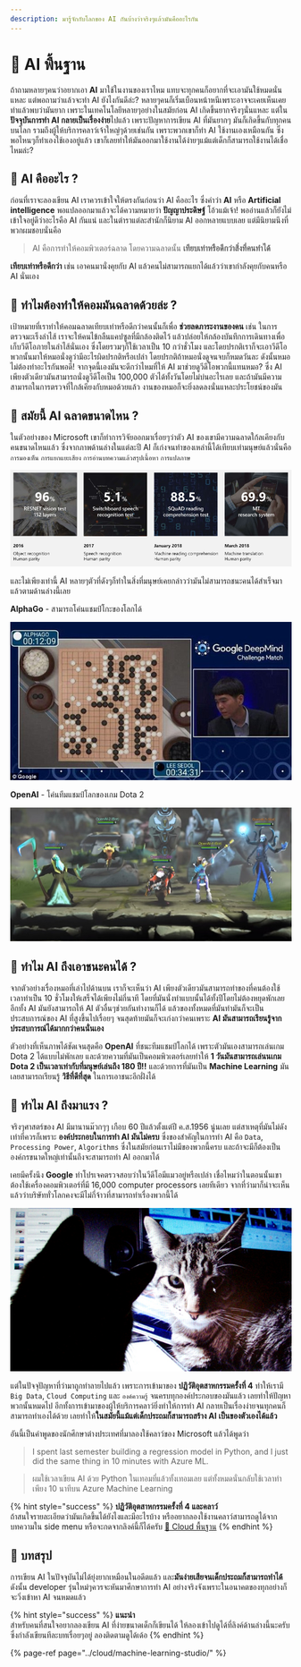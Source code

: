 ```yaml
---
description: มารู้จักกับโลกของ AI กันบ้างว่าจริงๆแล้วมันคืออะไรกัน
---
```


# 👶 AI พื้นฐาน

ถ้าถามหลายๆคนว่าอยากเอา **AI** มาใช้ในงานของเราไหม แทบจะทุกคนก็อยากที่จะเอามันใช้หมดนั่นแหละ แต่พอถามว่าแล้วจะทำ AI ยังไงกันดีล่ะ? หลายๆคนก็เริ่มเบือนหน้าหนีเพราะอาจจะเคยเห็นเคยทำแล้วพบว่ามันยาก เพราะในเทคโนโลยีหลายๆอย่างในสมัยก่อน AI เกิดขึ้นยากจริงๆนั่นแหละ แต่ใน**ปัจจุบันการทำ AI กลายเป็นเรื่องง่าย**ไปแล้ว เพราะปัญหาการเขียน AI ที่มันยากๆ มันก็เกิดขึ้นกับทุกคนบนโลก รวมถึงผู้ให้บริการคลาว์เจ้าใหญ่ๆด้วยเช่นกัน เพราะพวกเขาก็ทำ AI ใช้งานเองเหมือนกัน ซึ่งพอไหนๆก็ทำเองใช้เองอยู่แล้ว เขาก็เลยทำให้มันออกมาใช้งานได้ง่ายๆแม้แต่เด็กก็สามารถใช้งานได้เชื่อไหมล่ะ?

## 🤔 AI คืออะไร ?

ก่อนที่เราจะลองเขียน AI เราควรเข้าใจให้ตรงกันก่อนว่า AI คืออะไร ซึ่งคำว่า **AI** หรือ **Artificial intelligence** พอแปลออกมาแล้วจะได้ความหมายว่า **ปัญญาประดิษฐ์** โอ้วแม้เจ้า! พออ่านแล้วก็ยังไม่เข้าใจอยู่ดีว่าอะไรคือ AI กันแน่ และในตำราแต่ละสำนักก็นิยาม AI ออกหลายแบบเลย แต่มีนิยามนึงที่พวกผมชอบนั่นคือ 

> AI คือการทำให้คอมพิวเตอร์ฉลาด โดยความฉลาดนั้น **เทียบเท่าหรือดีกว่าสิ่งที่คนทำได้**

**เทียบเท่าหรือดีกว่า** เช่น เอาคนมานั่งคุยกับ AI แล้วคนไม่สามารถแยกได้แล้วว่าเขากำลังคุยกับคนหรือ AI นั่นเอง

## 🤔 **ทำไมต้องทำให้คอมมันฉลาดด้วยล่ะ ?**

เป้าหมายที่เราทำให้คอมฉลาดเทียบเท่าหรือดีกว่าคนนั้นก็เพื่อ **ช่วยลดภาระงานของคน** เช่น ในการตรวจมะเร็งลำไส้ เราจะให้คนไข้กลืนแคปซูลที่มีกล้องติดไว้ แล้วปล่อยให้กล้องบันทึกการเดินทางเพื่อเก็บวีดีโอภายในลำไส้นั่นเอง ซึ่งโดยรวมๆก็ใช้เวลาเป็น 10 กว่าชั่วโมง และโดยปรกติเราก็จะเอาวีดีโอพวกนั้นมาให้หมอนั่งดูว่ามีอะไรผิดปรกติหรือเปล่า โดยปรกติถ้าหมอนั่งดูจนจบก็หมดวันละ ดังนั้นหมอไม่ต้องทำอะไรกันพอดี! จากจุดนี้เองมันจะดีกว่าไหมที่ให้ AI มาช่วยดูวีดีโอพวกนี้แทนหมอ? ซึ่ง AI เพียงตัวเดียวมันสามารถนั่งดูวีดีโอเป็น 100,000 ตัวได้ทั้งวันโดยไม่บ่นอะไรเลย และถ้ามันมีความสามารถในการตรวจที่ใกล้เคียงกับหมอด้วยแล้ว งานของหมอก็จะยิ่งลดลงนั่นแหละประโยชน์ของมัน

## 🤔 สมัยนี้ AI ฉลาดขนาดไหน ?

ในตัวอย่างของ Microsoft เขาก็ทำการวิจัยออกมาเรื่อยๆว่าตัว AI ของเขามีความฉลาดใก้ลเคียงกับคนขนาดไหนแล้ว ซึ่งจากภาพด้านล่างในแต่ละปี AI ก็เก่งจนทำของเหล่านี้ได้เทียบเท่ามนุษย์แล้วนั่นคือ `การมองเห็น` `การแยกแยะเสียง` `การอ่านบทความแล้วสรุปเนื้อหา` `การแปลภาษ`

![](../.gitbook/assets/image%20%2898%29.png)

และไม่เพียงเท่านี้ AI หลายๆตัวที่ดังๆก็ทำในสิ่งที่มนุษย์เคยกล่าวว่ามันไม่สามารถชนะคนได้สำเร็จมาแล้วตามด้านล่างนี้เลย

**AlphaGo** - สามารถโค่นแชมป์โกะของโลกได้

![](../.gitbook/assets/image%20%28303%29.png)

**OpenAI** - โค่นทีมแชมป์โลกของเกม Dota 2

![](../.gitbook/assets/image%20%28293%29.png)

## 🤔 ทำไม AI ถึงเอาชนะคนได้ ?

จากตัวอย่างเรื่องหมอที่เล่าไปด้านบน เราก็จะเห็นว่า AI เพียงตัวเดียวมันสามารถทำของที่คนต้องใช้เวลาทำเป็น 10 ชั่วโมงให้เสร็จได้เพียงไม่กี่นาที โดยที่มันนั่งทำแบบนั้นได้ทั้งปีโดยไม่ต้องหยุดพักเลย อีกทั้ง AI มันยังสามารถให้ AI ตัวอื่นๆช่วยกันทำงานก็ได้ แล้วของทั้งหมดที่มันทำมันก็จะเป็นประสบการณ์ของ AI ที่สูงขึ้นไปเรื่อยๆ จนสุดท้ายมันก็จะเก่งกว่าคนเพราะ **AI มันสามารถเรียนรู้จากประสบการณ์ได้มากกว่าคนนั่นเอง** 

ตัวอย่างที่เห็นภาพได้ชัดเจนสุดคือ **OpenAI** ที่ชนะทีมแชมป์โลกได้ เพราะตัวมันเองสามารถเล่นเกม Dota 2 ได้แบบไม่พักเลย และด้วยความที่มันเป็นคอมพิวเตอร์เลยทำให้ **1 วันมันสามารถเล่นนเกม Dota 2 เป็นเวลาเท่ากับที่มนุษย์เล่นถึง 180 ปี!!** และด้วยการที่มันเป็น **Machine Learning** มันเลยสามารถเรียนรู้ **วิธีที่ดีที่สุด** ในการเอาชนะอีกฝั่งได้

## 🤔 ทำไม AI ถึงมาแรง ?

จริงๆศาสตร์ของ AI มีมานานม๊วกๆๆ เกือบ 60 ปีแล้วตั้งแต่ปี ค.ส.1956 นู่นเลย แต่สาเหตุที่มันไม่ดังเท่าที่ควรก็เพราะ **องค์ประกอบในการทำ AI มันไม่ครบ** ซึ่งของสำคัญในการทำ AI คือ `Data`, `Processing Power`, `Algorithms` ซึ่งในสมัยก่อนเราไม่มีของพวกนี้ครบ และถ้าจะมีก็ต้องเป็นองค์กรขนาดใหญ่เท่านั้นถึงจะสามารถทำ AI ออกมาได้ 

เคยมีครั้งนึง **Google** ทำโปรเจคตรวจสอบว่าในวีดีโอมีแมวอยู่หรือเปล่า เชื่อไหมว่าในตอนนั้นเขาต้องใช้เครื่องคอมพิวเตอร์ที่มี 16,000 computer processors เลยทีเดียว จากที่ว่ามาก็น่าจะเห็นแล้วว่าบริษัททั่วโลกคงจะมีไม่กี่จ้าวที่สามารถทำเรื่องพวกนี้ได้

![&#xE42;&#xE1B;&#xE23;&#xE40;&#xE08;&#xE04;&#xE01;&#xE39;&#xE49;&#xE42;&#xE25;&#xE01;&#xE2B;&#xE32;&#xE19;&#xE49;&#xE2D;&#xE07;&#xE40;&#xE2B;&#xE21;&#xE35;&#xE4A;&#xE22;&#xE27;&#xE43;&#xE19;&#xE27;&#xE35;&#xE14;&#xE35;&#xE42;&#xE2D;](../.gitbook/assets/image%20%28508%29.png)

แต่ในปัจจุปัญหาที่ว่ามาถูกทำลายไปแล้ว เพราะการเข้ามาของ **ปฏิวัติอุตสาหกรรมครั้งที่ 4** ทำให้เรามี `Big Data`, `Cloud Computing` และ `องค์ความรู้` จนครบทุกองค์ประกอบของมันแล้ว เลยทำให้ปัญหาพวกนั้นหมดไป อีกทั้งการเข้ามาของผู้ให้บริการคลาว์ยิ่งทำให้การทำ AI กลายเป็นเรื่องง่ายจนทุกคนก็สามารถทำเองได้ด้วย เลยทำให้**ในสมัยนี้แม้แต่เด็กประถมก็สามารถสร้าง AI เป็นของตัวเองได้แล้ว**

อันนี้เป็นคำพูดของนักศึกษาต่างประเทศที่มาลองใช้คลาว์ของ Microsoft แล้วได้พูดว่า

> I spent last semester building a regression model in Python, and I just did the same thing in 10 minutes with Azure ML.

> ผมใช้เวลาเขียน AI ด้วย Python ในเทอมที่แล้วทั้งเทอมเลย แต่ทั้งหมดนั่นกลับใช้เวลาทำเพียง 10 นาทีบน Azure Machine Learning

{% hint style="success" %}
**ปฏิวัติอุตสาหกรรมครั้งที่ 4 และคลาว์**  
ถ้าสนใจรายละเอียดว่ามันเกิดขึ้นได้ยังไงและมีอะไรบ้าง หรืออยากลองใช้งานคลาว์สามารถดูได้จากบทความใน side menu หรือจะกดจากลิงค์นี้ก็ได้ครับ [👶 Cloud พื้นฐาน](https://saladpuk.gitbook.io/learn/basic/cloud101)
{% endhint %}

## 🎯 บทสรุป

การเขียน AI ในปัจจุบันไม่ได้ยุ่งยากเหมือนในอดีตแล้ว และ**มันง่ายเสียจนเด็กประถมก็สามารถทำได้** ดังนั้น developer รุ่นใหม่ๆควรจะหันมาศึกษาการทำ AI อย่างจริงจังเพราะในอนาคตของทุกอย่างก็จะวิ่งเข้าหา AI จนหมดแล้ว

{% hint style="success" %}
**แนะนำ**  
สำหรับคนที่สนใจอยากลองเขียน AI ที่ง่ายขนาดเด็กก็เขียนได้ ให้ลองเข้าไปดูได้ที่ลิงค์ด้านล่างนี้นะครับ ซึ่งกำลังเขียนทีละบทเรื่อยๆอยู่ ลองติดตามดูได้เด้อ
{% endhint %}

{% page-ref page="../cloud/machine-learning-studio/" %}

